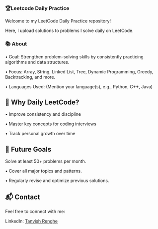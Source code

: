 ### 🏆Leetcode Daily Practice 


Welcome to my LeetCode Daily Practice repository!

Here, I upload solutions to problems I solve daily on LeetCode.


### 📚 About

• Goal: Strengthen problem-solving skills by consistently practicing algorithms and data structures.

 • Focus: Array, String, Linked List, Tree, Dynamic Programming, Greedy, Backtracking, and more.

 • Languages Used: (Mention your language(s), e.g., Python, C++, Java)

## 🌟 Why Daily LeetCode?

  • Improve consistency and discipline

  • Master key concepts for coding interviews

  • Track personal growth over time

## 🚀 Future Goals

 Solve at least 50+ problems per month.

  • Cover all major topics and patterns.

  • Regularly revise and optimize previous solutions.

## 📬 Contact
Feel free to connect with me:

  LinkedIn: [Tanvish Renghe](https://www.linkedin.com/in/tanvish-renghe/)
